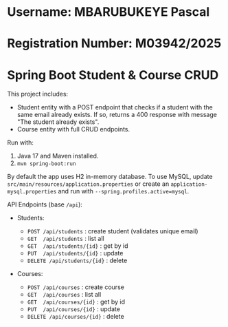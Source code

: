 # Username: MBARUBUKEYE Pascal
# Registration Number: M03942/2025

# Spring Boot Student & Course CRUD

This project includes:

- Student entity with a POST endpoint that checks if a student with the same email already exists. If so, returns a 400 response with message "The student already exists".
- Course entity with full CRUD endpoints.

Run with:

1. Java 17 and Maven installed.
2. `mvn spring-boot:run`

By default the app uses H2 in-memory database. To use MySQL, update `src/main/resources/application.properties` or create an `application-mysql.properties` and run with `--spring.profiles.active=mysql`.

API Endpoints (base `/api`):

- Students:

  - `POST /api/students` : create student (validates unique email)
  - `GET  /api/students` : list all
  - `GET  /api/students/{id}` : get by id
  - `PUT  /api/students/{id}` : update
  - `DELETE /api/students/{id}` : delete

- Courses:
  - `POST /api/courses` : create course
  - `GET  /api/courses` : list all
  - `GET  /api/courses/{id}` : get by id
  - `PUT  /api/courses/{id}` : update
  - `DELETE /api/courses/{id}` : delete
